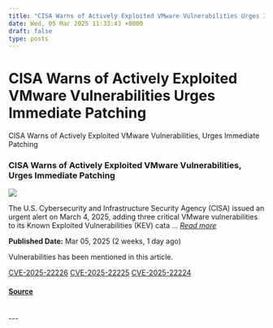 ```yaml
---
title: "CISA Warns of Actively Exploited VMware Vulnerabilities Urges Immediate Patching"
date: Wed, 05 Mar 2025 11:33:43 +0000
draft: false
type: posts
---
```

# CISA Warns of Actively Exploited VMware Vulnerabilities Urges Immediate Patching





 CISA Warns of Actively Exploited VMware Vulnerabilities, Urges Immediate Patching 

### CISA Warns of Actively Exploited VMware Vulnerabilities, Urges Immediate Patching

![](https://upload.cvefeed.io/news/33557/thumbnail.jpg)

The U.S. Cybersecurity and Infrastructure Security Agency (CISA) issued an urgent alert on March 4, 2025, adding three critical VMware vulnerabilities to its Known Exploited Vulnerabilities (KEV) cata ... [_Read more_](https://cybersecuritynews.com/cisa-warns-vmware-vulnerabilities/)

**Published Date:** Mar 05, 2025 (2 weeks, 1 day ago)

Vulnerabilities has been mentioned in this article.

[CVE-2025-22226](https://cvefeed.io/vuln/detail/CVE-2025-22226) [CVE-2025-22225](https://cvefeed.io/vuln/detail/CVE-2025-22225) [CVE-2025-22224](https://cvefeed.io/vuln/detail/CVE-2025-22224)

#### [Source](https://cybersecuritynews.com/cisa-warns-vmware-vulnerabilities/)

<br/>
---
